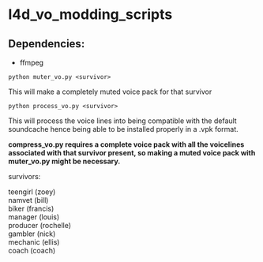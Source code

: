 # l4d_vo_modding_scripts

## Dependencies:
- ffmpeg

``` python muter_vo.py <survivor> ``` 
  
This will make a completely muted voice pack for that survivor

``` python process_vo.py <survivor> ``` 
  
This will process the voice lines into being compatible with the default soundcache hence being able to be installed properly in a .vpk format.

**compress_vo.py requires a complete voice pack with all the voicelines associated with that survivor present, so making a muted voice pack with muter_vo.py might be necessary.**

survivors:  

teengirl (zoey)  
namvet (bill)  
biker (francis)   
manager (louis)  
producer (rochelle)  
gambler (nick)  
mechanic (ellis)  
coach (coach)  
